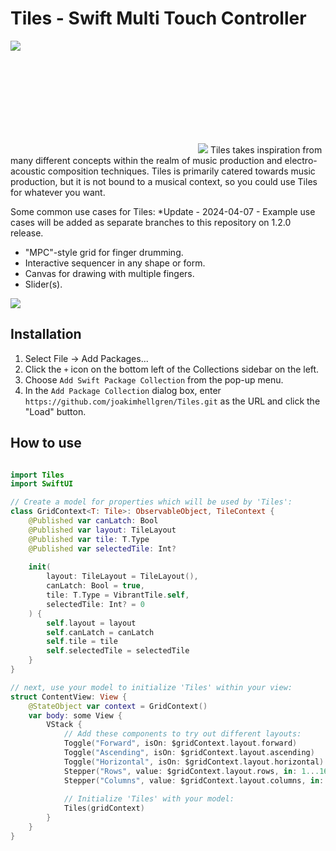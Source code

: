 # Tiles - Swift Multi Touch Controller
<p><img src="https://img.shields.io/badge/iOS-14.0+-blue.svg"/></p>
<svg><img src="https://cdn.glitch.global/3f78c00c-cde8-40cf-bf59-1d274881b8e9/Tiles_Logotype_V2.svg?v=1711907257234"/></svg>
Tiles takes inspiration from many different concepts within the realm of music production and electro-acoustic composition techniques.
Tiles is primarily catered towards music production, but it is not bound to a musical context, so you could use Tiles for whatever you want.

Some common use cases for Tiles:
*Update - 2024-04-07 - Example use cases will be added as separate branches to this repository on 1.2.0 release.
- "MPC"-style grid for finger drumming.
- Interactive sequencer in any shape or form. 
- Canvas for drawing with multiple fingers.
- Slider(s).

<img src="https://cdn.glitch.global/3f78c00c-cde8-40cf-bf59-1d274881b8e9/Screenshot%202024-04-02%20at%2010.18.32.png?v=1712045952476">

## Installation
1. Select File -> Add Packages...
2. Click the `+` icon on the bottom left of the Collections sidebar on the left.
3. Choose `Add Swift Package Collection` from the pop-up menu.
4. In the `Add Package Collection` dialog box, enter `https://github.com/joakimhellgren/Tiles.git` as the URL and click the "Load" button.

## How to use

```swift

import Tiles
import SwiftUI

// Create a model for properties which will be used by 'Tiles':
class GridContext<T: Tile>: ObservableObject, TileContext {
    @Published var canLatch: Bool
    @Published var layout: TileLayout
    @Published var tile: T.Type
    @Published var selectedTile: Int?
    
    init(
        layout: TileLayout = TileLayout(),
        canLatch: Bool = true,
        tile: T.Type = VibrantTile.self,
        selectedTile: Int? = 0
    ) {
        self.layout = layout
        self.canLatch = canLatch
        self.tile = tile
        self.selectedTile = selectedTile
    }
}

// next, use your model to initialize 'Tiles' within your view:
struct ContentView: View {
    @StateObject var context = GridContext() 
    var body: some View {
        VStack {
            // Add these components to try out different layouts:
            Toggle("Forward", isOn: $gridContext.layout.forward)
            Toggle("Ascending", isOn: $gridContext.layout.ascending)
            Toggle("Horizontal", isOn: $gridContext.layout.horizontal)
            Stepper("Rows", value: $gridContext.layout.rows, in: 1...16)
            Stepper("Columns", value: $gridContext.layout.columns, in: 1...16)
            
            // Initialize 'Tiles' with your model: 
            Tiles(gridContext)
        }
    }
}

```
